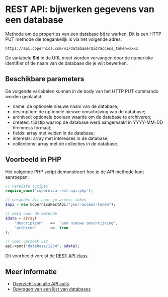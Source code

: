 # REST API: bijwerken gegevens van een database

Methode om de properties van een database bij te werken. Dit is een HTTP PUT
methode die toegankelijk is via het volgende adres:

`https://api.copernica.com/v1/database/$id?access_token=xxxx`

De variabele **$id** in de URL moet worden vervangen door de numerieke identifier
of de naam van de database die je wilt bewerken.


## Beschikbare parameters

De volgende variabelen kunnen in de body van het HTTP PUT commando worden
geplaatst:

- name:             de optionele nieuwe naam van de database;
- description:      de optionele nieuwe omschrijving van de database;
- archived:         optionele boolean waarde om de database te archiveren;
- created:          tijdstip waarop de database werd aangemaakt in YYYY-MM-DD hh:mm:ss formaat;
- fields:           array met velden in de database;
- interests:        array met interesses in de database;
- collections:      array met de collecties in de database.


## Voorbeeld in PHP

Het volgende PHP script demonstreert hoe je de API methode kunt aanroepen:

```php
// vereiste scripts
require_once('copernica-rest-api.php');

// verander dit naar je access token
$api = new CopernicaRestApi("your-access-token");

// data voor de methode
$data = array(
    'description'   =>  'een nieuwe omschrijving',
    'archived'      =>  true
);

// voer verzoek uit
api->put("database/1234", $data);
```

Dit voorbeeld vereist de [REST API class](rest-php).


## Meer informatie

* [Overzicht van alle API calls](rest-api)
* [Opvragen van een lijst van databases](rest-get-databases)
